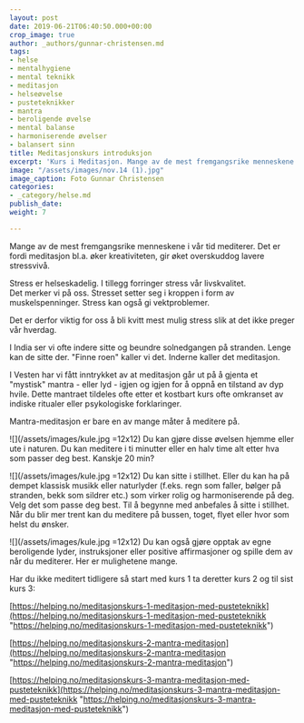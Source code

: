 ```yaml
---
layout: post
date: 2019-06-21T06:40:50.000+00:00
crop_image: true
author: _authors/gunnar-christensen.md
tags:
- helse
- mentalhygiene
- mental teknikk
- meditasjon
- helseøvelse
- pusteteknikker
- mantra
- beroligende øvelse
- mental balanse
- harmoniserende øvelser
- balansert sinn
title: Meditasjonskurs introduksjon
excerpt: 'Kurs i Meditasjon. Mange av de mest fremgangsrike menneskene i vår tid mediterer:'
image: "/assets/images/nov.14 (1).jpg"
image_caption: Foto Gunnar Christensen
categories:
- _category/helse.md
publish_date: 
weight: 7

---
```

Mange av de mest fremgangsrike menneskene i vår tid mediterer. Det er fordi meditasjon bl.a. øker kreativiteten, gir øket overskuddog lavere stressvivå.

Stress er helseskadelig. I tillegg forringer stress vår livskvalitet.  
Det merker vi på oss. Stresset setter seg i kroppen i form av muskelspenninger. Stress kan også gi vektproblemer.

Det er derfor viktig for oss å bli kvitt mest mulig stress slik at det ikke preger vår hverdag.

I India ser vi ofte indere sitte og beundre solnedgangen på stranden. Lenge kan de sitte der. "Finne roen" kaller vi det. Inderne kaller det meditasjon.

I Vesten har vi fått inntrykket av at meditasjon går ut på å gjenta et "mystisk" mantra - eller lyd - igjen og igjen for å oppnå en tilstand av dyp hvile. Dette mantraet tildeles ofte etter et kostbart kurs ofte omkranset av indiske ritualer eller psykologiske forklaringer.

Mantra-meditasjon er bare en av mange måter å meditere på.

![](/assets/images/kule.jpg =12x12) Du kan gjøre disse øvelsen hjemme eller ute i naturen. Du kan meditere i ti minutter eller en halv time alt etter hva som passer deg best. Kanskje 20 min?

![](/assets/images/kule.jpg =12x12) Du kan sitte i stillhet. Eller du kan ha på dempet klassisk musikk eller naturlyder (f.eks. regn som faller, bølger på stranden, bekk som sildrer etc.) som virker rolig og harmoniserende på deg. Velg det som passe deg best. Til å begynne med anbefales å sitte i stillhet. Når du blir mer trent kan du meditere på bussen, toget, flyet eller hvor som helst du ønsker.

![](/assets/images/kule.jpg =12x12) Du kan også gjøre opptak av egne beroligende lyder, instruksjoner eller positive affirmasjoner og spille dem av når du mediterer. Her er mulighetene mange.

Har du ikke meditert tidligere så start med kurs 1 ta deretter kurs 2 og til sist kurs 3:

[https://helping.no/meditasjonskurs-1-meditasjon-med-pusteteknikk](https://helping.no/meditasjonskurs-1-meditasjon-med-pusteteknikk "https://helping.no/meditasjonskurs-1-meditasjon-med-pusteteknikk")

[https://helping.no/meditasjonskurs-2-mantra-meditasjon](https://helping.no/meditasjonskurs-2-mantra-meditasjon "https://helping.no/meditasjonskurs-2-mantra-meditasjon")

[https://helping.no/meditasjonskurs-3-mantra-meditasjon-med-pusteteknikk](https://helping.no/meditasjonskurs-3-mantra-meditasjon-med-pusteteknikk "https://helping.no/meditasjonskurs-3-mantra-meditasjon-med-pusteteknikk")